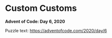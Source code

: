 # Custom Customs

**Advent of Code: Day 6, 2020**

Puzzle text: <https://adventofcode.com/2020/day/6>
